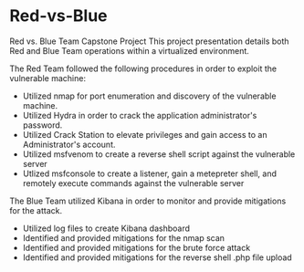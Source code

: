 # Red-vs-Blue
Red vs. Blue Team Capstone Project This project presentation details 
both Red and Blue Team operations within a virtualized environment. 

The Red Team followed the following procedures in order to exploit the 
vulnerable machine:

- Utilized nmap for port enumeration and discovery of the vulnerable machine. 
- Utilized Hydra in order to crack the application administrator's password. 
- Utilized Crack Station to elevate privileges and gain access to an Administrator's account. 
- Utilized msfvenom to create a reverse shell script against the vulnerable server
- Utlized msfconsole to create a listener, gain a metepreter shell, and remotely execute commands against the vulnerable server

The Blue Team utilized Kibana in order to monitor and provide mitigations for the attack.

- Utilized log files to create Kibana dashboard
- Identified and provided mitigations for the nmap scan
- Identified and provided mitigations for the brute force attack
- Identified and provided mitigations for the reverse shell .php file upload
